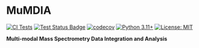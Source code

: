 # MuMDIA

[![CI Tests](https://github.com/CompOmics/MuMDIA/workflows/CI%20Tests/badge.svg)](https://github.com/CompOmics/MuMDIA/actions/workflows/ci.yml)
[![Test Status Badge](https://github.com/CompOmics/MuMDIA/workflows/Test%20Status%20Badge/badge.svg)](https://github.com/CompOmics/MuMDIA/actions/workflows/test-status.yml)
[![codecov](https://codecov.io/gh/CompOmics/MuMDIA/branch/main/graph/badge.svg)](https://codecov.io/gh/CompOmics/MuMDIA)
[![Python 3.11+](https://img.shields.io/badge/python-3.11+-blue.svg)](https://www.python.org/downloads/)
[![License: MIT](https://img.shields.io/badge/License-MIT-yellow.svg)](https://opensource.org/licenses/MIT)

**Multi-modal Mass Spectrometry Data Integration and Analysis**